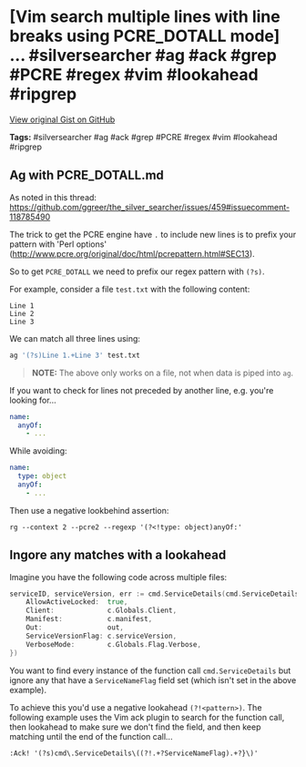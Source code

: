 # [Vim search multiple lines with line breaks using PCRE_DOTALL mode] ... #silversearcher #ag #ack #grep #PCRE #regex #vim #lookahead #ripgrep

[View original Gist on GitHub](https://gist.github.com/Integralist/57f24924f7100ee06e0032240f0cb70c)

**Tags:** #silversearcher #ag #ack #grep #PCRE #regex #vim #lookahead #ripgrep

## Ag with PCRE_DOTALL.md

As noted in this thread: https://github.com/ggreer/the_silver_searcher/issues/459#issuecomment-118785490

The trick to get the PCRE engine have `.` to include new lines is to prefix your pattern with 'Perl options' (http://www.pcre.org/original/doc/html/pcrepattern.html#SEC13). 

So to get `PCRE_DOTALL` we need to prefix our regex pattern with `(?s)`.

For example, consider a file `test.txt` with the following content:

```
Line 1
Line 2
Line 3
```

We can match all three lines using:

```bash
ag '(?s)Line 1.+Line 3' test.txt
```

> **NOTE:** The above only works on a file, not when data is piped into `ag`.

If you want to check for lines not preceded by another line, e.g. you're looking for...

```yaml
name:
  anyOf:
    - ...
```

While avoiding:

```yaml
name:
  type: object
  anyOf:
    - ...
```

Then use a negative lookbehind assertion:

```
rg --context 2 --pcre2 --regexp '(?<!type: object)anyOf:'
```

## Ingore any matches with a lookahead

Imagine you have the following code across multiple files:

```go
serviceID, serviceVersion, err := cmd.ServiceDetails(cmd.ServiceDetailsOpts{
	AllowActiveLocked:  true,
	Client:             c.Globals.Client,
	Manifest:           c.manifest,
	Out:                out,
	ServiceVersionFlag: c.serviceVersion,
	VerboseMode:        c.Globals.Flag.Verbose,
})
```

You want to find every instance of the function call `cmd.ServiceDetails` but ignore any that have a `ServiceNameFlag` field set (which isn't set in the above example).

To achieve this you'd use a negative lookahead `(?!<pattern>)`. The following example uses the Vim ack plugin to search for the function call, then lookahead to make sure we don't find the field, and then keep matching until the end of the function call...

```
:Ack! '(?s)cmd\.ServiceDetails\((?!.+?ServiceNameFlag).+?}\)'
```


